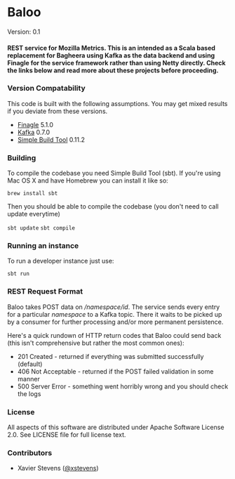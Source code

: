 # Baloo #

Version: 0.1  

#### REST service for Mozilla Metrics. This is an intended as a Scala based replacement for Bagheera using Kafka as the data backend and using Finagle for the service framework rather than using Netty directly. Check the links below and read more about these projects before proceeding. ####

### Version Compatability ###
This code is built with the following assumptions.  You may get mixed results if you deviate from these versions.

* [Finagle](http://twitter.github.com/finagle) 5.1.0
* [Kafka](http://incubator.apache.org/kafka) 0.7.0
* [Simple Build Tool](https://github.com/harrah/xsbt) 0.11.2

### Building ###
To compile the codebase you need Simple Build Tool (sbt). If you're using Mac OS X and have Homebrew you can install it like so:

`brew install sbt`

Then you should be able to compile the codebase (you don't need to call update everytime)  

`sbt update`
`sbt compile`

### Running an instance ###
To run a developer instance just use:

`sbt run`

### REST Request Format ###

Baloo takes POST data on _/namespace/id_. The service sends every entry for a particular _namespace_ to a Kafka topic. There it waits to be picked up by a consumer for further processing and/or more permanent persistence.

Here's a quick rundown of HTTP return codes that Baloo could send back (this isn't comprehensive but rather the most common ones):

* 201 Created - returned if everything was submitted successfully (default)
* 406 Not Acceptable - returned if the POST failed validation in some manner
* 500 Server Error - something went horribly wrong and you should check the logs

### License ###
All aspects of this software are distributed under Apache Software License 2.0. See LICENSE file for full license text.

### Contributors ###

* Xavier Stevens ([@xstevens](http://twitter.com/xstevens))
